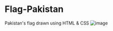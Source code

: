 # Flag-Pakistan
Pakistan's flag drawn using HTML &amp; CSS
![image](https://github.com/laibulous/Flag-Pakistan/assets/115396492/5f372f57-3a24-416f-b156-cd46efccef74)
